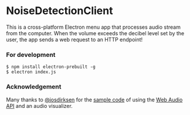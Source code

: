 # NoiseDetectionClient
This is a cross-platform Electron menu app that processes audio stream from the computer. When the volume exceeds the decibel level set by the user, the app sends a web request to an HTTP endpoint!

### For development

```
$ npm install electron-prebuilt -g
$ electron index.js
```

### Acknowledgement
Many thanks to [@josdirksen](https://github.com/josdirksen) for the [sample code](https://github.com/josdirksen/smartjava/tree/master/webaudio) of using the [Web Audio API](https://dvcs.w3.org/hg/audio/raw-file/tip/webaudio/specification.html) and an audio visualizer.

